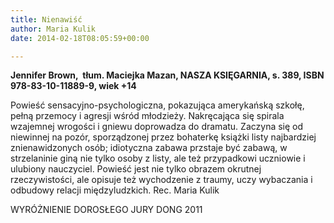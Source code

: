 ```yaml
---
title: Nienawiść
author: Maria Kulik
date: 2014-02-18T08:05:59+00:00

---
```

**Jennifer Brown,  tłum. Maciejka Mazan, NASZA KSIĘGARNIA, s. 389, ISBN 978-83-10-11889-9, wiek +14**

Powieść sensacyjno-psychologiczna, pokazująca amerykańską szkołę, pełną przemocy i agresji wśród młodzieży. Nakręcająca się spirala wzajemnej wrogości i gniewu doprowadza do dramatu. Zaczyna się od niewinnej na pozór, sporządzonej przez bohaterkę książki listy najbardziej znienawidzonych osób; idiotyczna zabawa przstaje być zabawą, w strzelaninie giną nie tylko osoby z listy, ale też przypadkowi uczniowie i ulubiony nauczyciel. Powieść jest nie tylko obrazem okrutnej rzeczywistości, ale opisuje też wychodzenie z traumy, uczy wybaczania i odbudowy relacji międzyludzkich. Rec. Maria Kulik

WYRÓŻNIENIE DOROSŁEGO JURY DONG 2011
